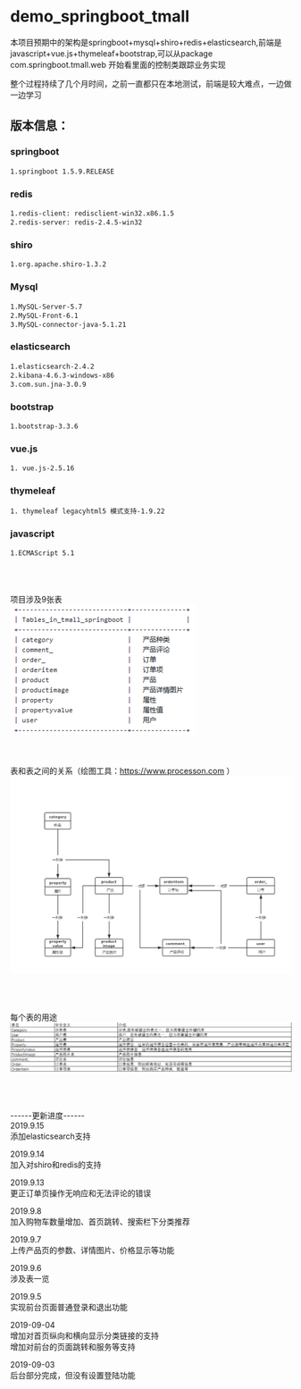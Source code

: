 demo_springboot_tmall
====
本项目预期中的架构是springboot+mysql+shiro+redis+elasticsearch,前端是javascript+vue.js+thymeleaf+bootstrap,可以从package com.springboot.tmall.web 开始看里面的控制类跟踪业务实现

整个过程持续了几个月时间，之前一直都只在本地测试，前端是较大难点，一边做一边学习<br>

版本信息：
---

### springboot<br>

    1.springboot 1.5.9.RELEASE

### redis <br>

    1.redis-client: redisclient-win32.x86.1.5
    2.redis-server: redis-2.4.5-win32

### shiro<br>

    1.org.apache.shiro-1.3.2  

### Mysql<br>

    1.MySQL-Server-5.7
    2.MySQL-Front-6.1
    3.MySQL-connector-java-5.1.21

### elasticsearch<br>

    1.elasticsearch-2.4.2
    2.kibana-4.6.3-windows-x86 
    3.com.sun.jna-3.0.9
    
### bootstrap<br>
    1.bootstrap-3.3.6
    
### vue.js<br>
    1. vue.js-2.5.16

### thymeleaf<br>
    1. thymeleaf legacyhtml5 模式支持-1.9.22
    
### javascript<br>
    1.ECMAScript 5.1
    
<br><br><br>
项目涉及9张表<br>
![](https://github.com/towaka/demo_springboot_tmall/blob/master/tables.png)<br>
<br><br><br>
表和表之间的关系（绘图工具：https://www.processon.com ）<br>
![](https://github.com/towaka/demo_springboot_tmall/blob/master/%E8%A1%A8%E5%85%B3%E7%B3%BB.png)<br>
<br><br><br>

每个表的用途<br>
![](https://github.com/towaka/demo_springboot_tmall/blob/master/%E8%A1%A8%E7%94%A8%E9%80%94.png)<br>
<br><br><br>




------更新进度------<br>
2019.9.15 <br>
添加elasticsearch支持 <br>

2019.9.14 <br>
加入对shiro和redis的支持<br>

2019.9.13<br>
更正订单页操作无响应和无法评论的错误<br>

2019.9.8 <br>
加入购物车数量增加、首页跳转、搜索栏下分类推荐<br>

2019.9.7<br>
上传产品页的参数、详情图片、价格显示等功能<br>

2019.9.6<br>
涉及表一览<br>

2019.9.5<br>
实现前台页面普通登录和退出功能<br>

2019-09-04<br>
增加对首页纵向和横向显示分类链接的支持<br>
增加对前台的页面跳转和服务等支持<br>

2019-09-03<br>
后台部分完成，但没有设置登陆功能<br>
